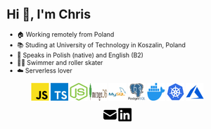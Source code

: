 <h1 align="left">Hi 👋, I'm Chris</h1>

- 🏠 Working remotely from Poland
- 📚 Studing at University of Technology in Koszalin, Poland
- 💬 Speaks in Polish (native) and English (B2)
- 🏃‍♂️ Swimmer and roller skater
- ☁️ Serverless lover

<p align="center">
<img src="static/javascript.svg" alt="javascript" width="40" height="40"/> 
<img src="static/typescript.svg" alt="typescript" width="40" height="40"/> 
<img src="static/nodejs.svg" alt="nodejs" width="40" height="40"/> 
<img src="static/mongodb.svg" alt="mongodb" width="40" height="40"/> 
<img src="static/mysql.svg" alt="mysql" width="40" height="40"/> 
<img src="static/postgresql.svg" alt="postgresql" width="40" height="40"/> 
<img src="static/docker.svg" alt="docker" width="40" height="40"/> 
<img src="static/kubernetes.svg" alt="kubernetes" width="40" height="40"/> 
<img src="static/azure.svg" alt="azure" width="40" height="40"/>
</p>

<p align="center">
<a href="mailto:krzysztof@wyka.dev" target="blank"><img align="center" src="static/mail.svg" alt="krzysztof-wyka" height="30" width="30" /></a> 
<a href="https://linkedin.com/in/krzysztof-wyka" target="blank"><img align="center" src="static/linkedin.svg" alt="linkedin" height="30" width="30" /></a>
</p>
